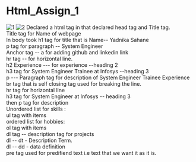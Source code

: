 # Html_Assign_1
![1](https://github.com/yadnika10/Html_Assign_1/assets/122971264/29df2029-84b9-4184-b4a6-dc885f19c83f)
![2](https://github.com/yadnika10/Html_Assign_1/assets/122971264/9b491947-0c8e-4bb9-8af6-586923010619)
Declared a html tag in that declared head tag and Title tag.<br>
Title tag for Name of webpage<br>
In body took h1 tag for title that is Name-- Yadnika Sahane<br>
p tag for paragraph -- System Engineer<br>
Anchor tag -- a for adding github and linkedin link<br>
hr tag -- for horizontal line.<br>
h2 Experience --- for experience --heading 2<br>
h3 tag for System Engineer Trainee at Infosys --heading 3<br>
p --- Paragraph tag for description of System Engineer Trainee Experience<br>
br tag that is self closing tag used for breaking the line.<br>
hr tag for horizontal line<br>
h3 tag for System Engineer at Infosys -- heading 3<br>
then p tag for description<br>
Unordered list for skills :<br>
ul tag with items<br>
ordered list for hobbies:<br>
ol tag with items<br>
dl tag -- description tag for projects<br>
dl -- dt - Description Term.<br>
dl -- dd - data definition <br>
pre tag used for predifiend text i.e text that we want it as it is.<br>
